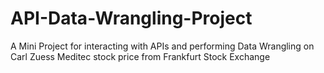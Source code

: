 # API-Data-Wrangling-Project
A Mini Project for interacting with APIs and performing Data Wrangling on Carl Zuess Meditec stock price from Frankfurt Stock Exchange
